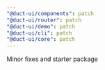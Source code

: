 ```yaml
---
"@duct-ui/components": patch
"@duct-ui/router": patch
"@duct-ui/demo": patch
"@duct-ui/cli": patch
"@duct-ui/core": patch
---
```


Minor fixes and starter package
